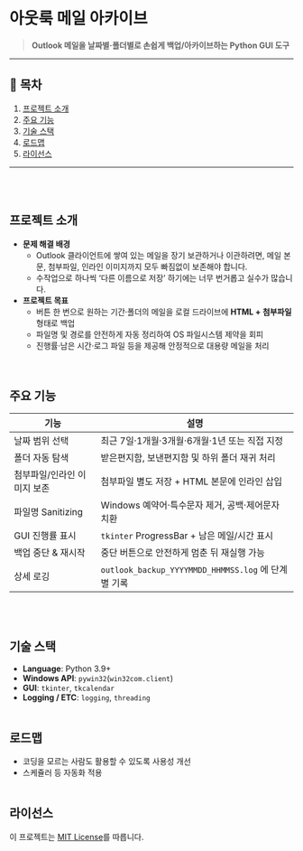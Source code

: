 # **아웃룩 메일 아카이브**

> **Outlook 메일을 날짜별·폴더별로 손쉽게 백업/아카이브하는 Python GUI 도구**

---

## 📌 목차
1. [프로젝트 소개](#프로젝트-소개)
2. [주요 기능](#주요-기능)
3. [기술 스택](#기술-스택)
4. [로드맵](#로드맵)
5. [라이선스](#라이선스)


---
<br> </br>
## 프로젝트 소개
- **문제 해결 배경**
  - Outlook 클라이언트에 쌓여 있는 메일을 장기 보관하거나 이관하려면, 메일 본문, 첨부파일, 인라인 이미지까지 모두 빠짐없이 보존해야 합니다.
  - 수작업으로 하나씩 ‘다른 이름으로 저장’ 하기에는 너무 번거롭고 실수가 많습니다.
- **프로젝트 목표**
  - 버튼 한 번으로 원하는 기간·폴더의 메일을 로컬 드라이브에 **HTML + 첨부파일** 형태로 백업
  - 파일명 및 경로를 안전하게 자동 정리하여 OS 파일시스템 제약을 회피
  - 진행률·남은 시간·로그 파일 등을 제공해 안정적으로 대용량 메일을 처리  
  <br> </br>
    
## 주요 기능
| 기능 | 설명 |
| ---- | ---- |
| 날짜 범위 선택 | 최근 7일·1개월·3개월·6개월·1년 또는 직접 지정 |
| 폴더 자동 탐색 | 받은편지함, 보낸편지함 및 하위 폴더 재귀 처리 |
| 첨부파일/인라인 이미지 보존 | 첨부파일 별도 저장 + HTML 본문에 인라인 삽입 |
| 파일명 Sanitizing | Windows 예약어·특수문자 제거, 공백·제어문자 치환 |
| GUI 진행률 표시 | `tkinter` ProgressBar + 남은 메일/시간 표시 |
| 백업 중단 & 재시작 | 중단 버튼으로 안전하게 멈춘 뒤 재실행 가능 |
| 상세 로깅 | `outlook_backup_YYYYMMDD_HHMMSS.log` 에 단계별 기록 |

<br> </br>

## 기술 스택
- **Language**: Python 3.9+  
- **Windows API**: `pywin32`(`win32com.client`)  
- **GUI**: `tkinter`, `tkcalendar`
- **Logging / ETC**: `logging`, `threading`
<br> </br>

## 로드맵
- 코딩을 모르는 사람도 활용할 수 있도록 사용성 개선
- 스케쥴러 등 자동화 적용
<br> </br>

## 라이선스
이 프로젝트는 [MIT License](LICENSE)를 따릅니다.

